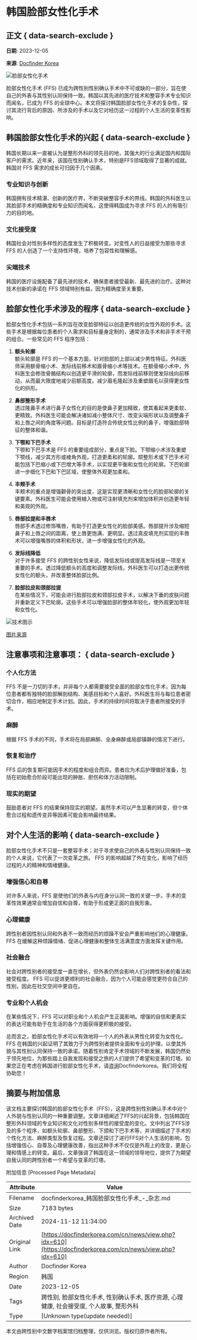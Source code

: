 # 韩国脸部女性化手术

## 正文 { data-search-exclude }


**日期**: 2023-12-05

**来源**: [Docfinder Korea](https://docfinderkorea.com)

![脸部女性化手术](https://docfinderkorea.com/uploads/editor/2023/12/050853_656f0f22cf0ba.jpg)

脸部女性化手术 (FFS) 已成为跨性别性别确认手术中不可或缺的一部分，旨在使自己的外表与其性别认同保持一致。韩国以其先进的医疗技术和整容手术专业知识而闻名，已成为 FFS 的全球中心。本文将探讨韩国脸部女性化手术的复杂性，探讨其流行背后的原因、所涉及的手术以及它对经历这一过程的个人生活的变革性影响。

## 韩国脸部女性化手术的兴起 { data-search-exclude }

韩国长期以来一直被认为是整形外科的领先目的地，其强大的行业满足国内和国际客户的需求。近年来，该国在性别确认手术，特别是FFS领域取得了显著的成就。韩国对 FFS 需求的成长可归因于几个因素。

### 专业知识与创新

韩国拥有技术精湛、创新的医疗界，不断突破整容手术的界线。韩国的外科医生以其脸部手术的精确度和专业知识而闻名，这使得韩国成为寻求 FFS 的人的有吸引力的目的地。

### 文化接受度

韩国社会对性别多样性的态度发生了积极转变。对变性人的日益接受为那些寻求 FFS 的人创造了一个支持性环境，培养了包容性和理解感。

### 尖端技术

韩国的医疗设施配备了最先进的技术，确保患者接受最新、最先进的治疗。这种对技术创新的承诺在 FFS 领域特别有益，因为精确度至关重要。

## 脸部女性化手术涉及的程序  { data-search-exclude }

脸部女性化手术包括一系列旨在改变脸部特征以创造更传统的女性外观的手术。这些手术是根据每位患者的个人需求和目标量身定制的，通常涉及手术和非手术干预的组合。一些常见的 FFS 程序包括：

1. **额头轮廓**  
   额头轮廓是 FFS 的一个基本方面，针对脸部的上部以减少男性特征。外科医师采用额骨缩小术、发际线前移术和眉骨缩小术等技术。在额骨缩小术中，外科医生会修改骨骼结构以创造更平滑的轮廓，而发际线前移则使发际线向前移动，从而最大限度地减少前额高度。减少眉毛隆起涉及重塑眉毛以获得更女性化的拱形。

2. **鼻部整形手术**  
   透过隆鼻手术进行鼻子女性化的目的是使鼻子更加精致，使其看起来更柔软、更精致。外科医生可能会解决诸如减小整体尺寸、改变尖端形状以及调整鼻子和上唇之间的角度等问题。目标是打造符合传统女性比例的鼻子，增强脸部特征的整体和谐。

3. **下颚和下巴手术**  
   下颚和下巴手术是 FFS 的重要组成部分，重点是下脸。下颚缩小术涉及重塑下颚线，减少其方形或棱角外观，打造更柔和的轮廓。颏整形术或下巴手术可能包括下巴缩小或下巴增大等手术，以实现更平衡和女性化的轮廓。下巴轮廓进一步细化下巴和下巴区域，使整体外观更加柔和。

4. **丰颊手术**  
   丰颊术的重点是增强颧骨的突出度，这是实现更清晰和女性化的脸部轮廓的关键要素。外科医生可能会使用植入物或可注射填充剂来增加体积并创造更年轻和美观的外观。

5. **唇部拉提和丰唇术**  
   唇部手术透过修饰嘴唇，有助于打造更女性化的脸部美感。唇部提升涉及缩短鼻子和上唇之间的距离，使上唇更饱满、更明显。透过真皮填充剂实现的丰唇术可以增强嘴唇的体积和形状，进一步增强女性化的外观。

6. **发际线降低**  
   对于许多接受 FFS 的跨性别女性来说，降低发际线或提高发际线是一项至关重要的手术。透过降低额头的高度和调整发际线，外科医生可以打造出更传统女性化的额头，并改善整体脸部比例。

7. **脸部拉皮和颈部拉提**  
   在某些情况下，可能会进行脸部拉皮和颈部拉皮手术，以解决下垂的皮肤问题并重新定义下巴轮廓。这些手术可以增强脸部的整体年轻化，使外观更加年轻和女性化。

![技术图示](https://docfinderkorea.com/uploads/editor/2023/12/050853_656f0f34071c0.png)

[图片来源](https://my.clevelandclinic.org/health/treatments/21574-facial-feminization-surgery)

## 注意事项和注意事项： { data-search-exclude }

### 个人化方法

FFS 不是一刀切的手术，并非每个人都需要接受全面的脸部女性化手术，因为每位患者都有独特的脸部解剖结构、美感目标和个人喜好。外科医生将与每位患者密切合作，相应地制定手术计划。因此，手术的持续时间将取决于患者所接受的手术。

### 麻醉

根据 FFS 手术的不同，手术将在局部麻醉、全身麻醉或局部镇静的情况下进行。

### 恢复和治疗

FFS 后的恢复期可能因手术的程度和组合而异。患者应为术后护理做好准备，包括在初始愈合阶段可能出现的肿胀、瘀伤和体力活动限制。

### 现实的期望

鼓励患者对 FFS 的结果保持现实的期望。虽然手术可以产生显著的转变，但个体愈合过程和遗传变异等因素可能会影响最终结果。

## 对个人生活的影响 { data-search-exclude }

脸部女性化手术不只是一套整容手术；对于寻求使自己的外表与性别认同保持一致的个人来说，它代表了一次变革之旅。 FFS 的影响超越了外在变化，影响了经历过程的人的精神和情绪健康。

### 增强信心和自尊

对许多人来说，FFS 是使他们的外表与内在身分认同一致的关键一步。手术的变革性效果通常会增加自信和自尊，有助于形成更正面的自我形象。

### 心理健康

跨性别者因性别认同和外表不一致而经历的烦躁不安会严重影响他们的心理健康。 FFS 在缓解这种烦躁情绪、促进心理健康和整体生活满意度方面发挥关键作用。

### 社会融合 

社会对跨性别者的接受度一直在增长，但外表仍然会影响人们对跨性别者的看法和接受程度。 FFS 可以促进更顺利的社会融合，因为个人可能会感觉更符合自己的性别，因此在社交空间中更自在。

### 专业和个人机会

在某些情况下，FFS 可以对职业和个人机会产生正面影响。增强的自信和更真实的表达可能有助于在生活的各个方面获得更积极的接受。

总而言之，脸部女性化手术可以有效地将一个人的外表从男性化转变为女性化。 FFS 在韩国的兴起证明了其致力于为跨性别者提供全面和专业的护理，以使其外貌与其性别认同保持一致的承诺。随着性别肯定手术领域的不断发展，韩国仍然处于领先地位，为那些踏上自我发现和接受之旅的人们提供了希望和变革的灯塔。如果您正在考虑在韩国进行脸部女性化手术，请[咨询](https://docfinderkorea.com/cn/free-service/online-consultation/index.php)Docfinderkorea。我们将全程协助您！

## 摘要与附加信息

<!-- tcd_abstract -->
该文档主要探讨韩国的脸部女性化手术（FFS），这是跨性别性别确认手术中对个人外貌与性别认同的一种重要调整。文章详细阐述了FFS的兴起背景，包括韩国在整形外科领域的专业知识和文化对性别多样性的接受度的变化。文中列出了FFS涉及的多个程序，如额头轮廓、鼻部整形、下颌和下巴手术等，并详细描述了手术的个性化方法、麻醉类型及恢复过程。文章还探讨了进行FFS对个人生活的影响，包括增强信心、自尊及心理健康改善，指出这种手术不仅仅是外观上的改变，更是心理和情感上的转变。最后，文章强调了韩国在这一领域的领导地位，提供了为期望自我认同的跨性别者一个希望与变革的灯塔。
<!-- tcd_abstract_end -->

附加信息 [Processed Page Metadata]

| Attribute       | Value                                  |
|-----------------|----------------------------------------|
| Filename        | docfinderkorea_韩国脸部女性化手术_-_杂志.md                             |
| Size            | 7183 bytes                           |
| Archived Date   | 2024-11-12 11:34:00                             |
| Original Link   | [https://docfinderkorea.com/cn/news/view.php?idx=610](https://docfinderkorea.com/cn/news/view.php?idx=610)                       |
| Author          | Docfinder Korea                               |
| Region          | 韩国                               |
| Date            | 2023-12-05                                 |
| Tags            | 跨性别, 脸部女性化手术, 性别确认手术, 医疗资源, 心理健康, 社会接受度, 个人故事, 整形外科                                 |
| Type            | [Unknown type(update needed)]                                 |
<!-- tcd_table_end -->

本文由跨性别中文数字档案馆归档整理，仅供浏览。版权归原作者所有。
